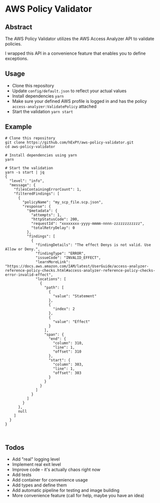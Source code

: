 # AWS Policy Validator

## Abstract

The AWS Policy Validator utilizes the AWS Access Analyzer API to validate policies.

I wrapped this API in a convenience feature that enables you to define exceptions.

## Usage

- Clone this repository
- Update `config/default.json` to reflect your actual values
- Install dependencies `yarn`
- Make sure your defined AWS profile is logged in and has the policy `access-analyzer:ValidatePolicy` attached
- Start the validation `yarn start`

## Example
```shell
# Clone this repository
git clone https://github.com/hExPY/aws-policy-validator.git
cd aws-policy-validator

# Install dependencies using yarn
yarn

# Start the validation
yarn -s start | jq
{
  "level": "info",
  "message": {
    "filesContainingErrorCount": 1,
    "filteredFindings": [
      {
        "policyName": "my_scp_file.scp.json",
        "response": {
          "$metadata": {
            "attempts": 1,
            "httpStatusCode": 200,
            "requestId": "xxxxxxxx-yyyy-mmmm-nnnn-zzzzzzzzzzzz",
            "totalRetryDelay": 0
          },
          "findings": [
            {
              "findingDetails": "The effect Denys is not valid. Use Allow or Deny.",
              "findingType": "ERROR",
              "issueCode": "INVALID_EFFECT",
              "learnMoreLink": "https://docs.aws.amazon.com/IAM/latest/UserGuide/access-analyzer-reference-policy-checks.html#access-analyzer-reference-policy-checks-error-invalid-effect",
              "locations": [
                {
                  "path": [
                    {
                      "value": "Statement"
                    },
                    {
                      "index": 2
                    },
                    {
                      "value": "Effect"
                    }
                  ],
                  "span": {
                    "end": {
                      "column": 310,
                      "line": 1,
                      "offset": 310
                    },
                    "start": {
                      "column": 303,
                      "line": 1,
                      "offset": 303
                    }
                  }
                }
              ]
            }
          ]
        }
      },
      null
    ]
  }
}



```

## Todos

- Add "real" logging level
- Implement real exit level
- Improve code - it's actually chaos right now
- Add tests
- Add container for convenience usage
- Add types and define them
- Add automatic pipeline for testing and image building
- More convenience feature (call for help, maybe you have an idea)
